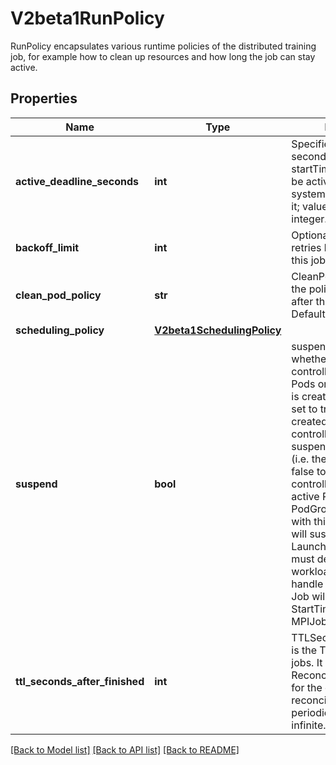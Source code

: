 # V2beta1RunPolicy

RunPolicy encapsulates various runtime policies of the distributed training job, for example how to clean up resources and how long the job can stay active.

## Properties
Name | Type | Description | Notes
------------ | ------------- | ------------- | -------------
**active_deadline_seconds** | **int** | Specifies the duration in seconds relative to the startTime that the job may be active before the system tries to terminate it; value must be positive integer. | [optional] 
**backoff_limit** | **int** | Optional number of retries before marking this job failed. | [optional] 
**clean_pod_policy** | **str** | CleanPodPolicy defines the policy to kill pods after the job completes. Default to Running. | [optional] 
**scheduling_policy** | [**V2beta1SchedulingPolicy**](V2beta1SchedulingPolicy.md) |  | [optional] 
**suspend** | **bool** | suspend specifies whether the MPIJob controller should create Pods or not. If a MPIJob is created with suspend set to true, no Pods are created by the MPIJob controller. If a MPIJob is suspended after creation (i.e. the flag goes from false to true), the MPIJob controller will delete all active Pods and PodGroups associated with this MPIJob. Also, it will suspend the Launcher Job. Users must design their workload to gracefully handle this. Suspending a Job will reset the StartTime field of the MPIJob.  Defaults to false. | [optional] 
**ttl_seconds_after_finished** | **int** | TTLSecondsAfterFinished is the TTL to clean up jobs. It may take extra ReconcilePeriod seconds for the cleanup, since reconcile gets called periodically. Default to infinite. | [optional] 

[[Back to Model list]](../README.md#documentation-for-models) [[Back to API list]](../README.md#documentation-for-api-endpoints) [[Back to README]](../README.md)


